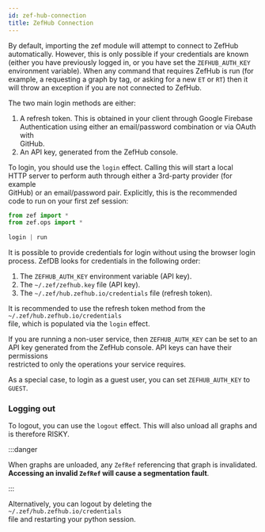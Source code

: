 ```yaml
---
id: zef-hub-connection
title: ZefHub Connection
---
```


  
  
By default, importing the zef module will attempt to connect to ZefHub  
automatically. However, this is only possible if your credentials are known  
(either you have previously logged in, or you have set the `ZEFHUB_AUTH_KEY`  
environment variable). When any command that requires ZefHub is run (for  
example, a requesting a graph by tag, or asking for a new `ET` or `RT`) then it  
will throw an exception if you are not connected to ZefHub.  
  
The two main login methods are either:  
  
1. A refresh token. This is obtained in your client through Google Firebase  
Authentication using either an email/password combination or via OAuth with  
GitHub.  
2. An API key, generated from the ZefHub console.  
  
To login, you should use the `login` effect. Calling this will start a local  
HTTP server to perform auth through either a 3rd-party provider (for example  
GitHub) or an email/password pair. Explicitly, this is the recommended  
code to run on your first zef session:  
  
```py  
from zef import *  
from zef.ops import *  
  
login | run  
```  
  
It is possible to provide credentials for login without using the browser login  
process. ZefDB looks for credentials in the following order:  
  
1. The `ZEFHUB_AUTH_KEY` environment variable (API key).  
2. The `~/.zef/zefhub.key` file (API key).  
3. The `~/.zef/hub.zefhub.io/credentials` file (refresh token).  
  
It is recommended to use the refresh token method from the `~/.zef/hub.zefhub.io/credentials`  
file, which is populated via the `login` effect.  
  
If you are running a non-user service, then `ZEFHUB_AUTH_KEY` can be set to an  
API key generated from the ZefHub console. API keys can have their permissions  
restricted to only the operations your service requires.  
  
As a special case, to login as a guest user, you can set `ZEFHUB_AUTH_KEY` to  
`GUEST`.  
  
### Logging out  
  
To logout, you can use the `logout` effect. This will also unload all graphs and  
is therefore RISKY.  
  
:::danger  
  
When graphs are unloaded, any `ZefRef` referencing that graph is invalidated.  
**Accessing an invalid `ZefRef` will cause a segmentation fault**.  
  
:::  
  
Alternatively, you can logout by deleting the `~/.zef/hub.zefhub.io/credentials`  
file and restarting your python session.  
  
